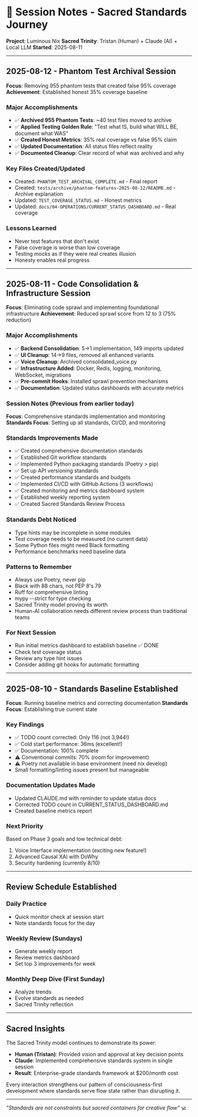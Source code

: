 # 📝 Session Notes - Sacred Standards Journey

**Project**: Luminous Nix
**Sacred Trinity**: Tristan (Human) + Claude (AI) + Local LLM
**Started**: 2025-08-11

---

## 2025-08-12 - Phantom Test Archival Session

**Focus**: Removing 955 phantom tests that created false 95% coverage
**Achievement**: Established honest 35% coverage baseline

### Major Accomplishments
- ✅ **Archived 955 Phantom Tests**: ~40 test files moved to archive
- ✅ **Applied Testing Golden Rule**: "Test what IS, build what WILL BE, document what WAS"
- ✅ **Created Honest Metrics**: 35% real coverage vs false 95% claim
- ✅ **Updated Documentation**: All status files reflect reality
- ✅ **Documented Cleanup**: Clear record of what was archived and why

### Key Files Created/Updated
- Created: `PHANTOM_TEST_ARCHIVAL_COMPLETE.md` - Final report
- Created: `tests/archive/phantom-features-2025-08-12/README.md` - Archive explanation
- Updated: `TEST_COVERAGE_STATUS.md` - Honest metrics
- Updated: `docs/04-OPERATIONS/CURRENT_STATUS_DASHBOARD.md` - Real coverage

### Lessons Learned
- Never test features that don't exist
- False coverage is worse than low coverage
- Testing mocks as if they were real creates illusion
- Honesty enables real progress

---

## 2025-08-11 - Code Consolidation & Infrastructure Session

**Focus**: Eliminating code sprawl and implementing foundational infrastructure
**Achievement**: Reduced sprawl score from 12 to 3 (75% reduction)

### Major Accomplishments
- ✅ **Backend Consolidation**: 5→1 implementation, 149 imports updated
- ✅ **UI Cleanup**: 14→9 files, removed all enhanced variants
- ✅ **Voice Cleanup**: Archived consolidated_voice.py
- ✅ **Infrastructure Added**: Docker, Redis, logging, monitoring, WebSocket, migrations
- ✅ **Pre-commit Hooks**: Installed sprawl prevention mechanisms
- ✅ **Documentation**: Updated status dashboards with accurate metrics

### Session Notes (Previous from earlier today)

**Focus**: Comprehensive standards implementation and monitoring
**Standards Focus**: Setting up all standards, CI/CD, and monitoring

### Standards Improvements Made
- ✅ Created comprehensive documentation standards
- ✅ Established Git workflow standards
- ✅ Implemented Python packaging standards (Poetry > pip)
- ✅ Set up API versioning standards
- ✅ Created performance standards and budgets
- ✅ Implemented CI/CD with GitHub Actions (3 workflows)
- ✅ Created monitoring and metrics dashboard system
- ✅ Established weekly reporting system
- ✅ Created Sacred Standards Review Process

### Standards Debt Noticed
- Type hints may be incomplete in some modules
- Test coverage needs to be measured (no current data)
- Some Python files might need Black formatting
- Performance benchmarks need baseline data

### Patterns to Remember
- Always use Poetry, never pip
- Black with 88 chars, not PEP 8's 79
- Ruff for comprehensive linting
- mypy --strict for type checking
- Sacred Trinity model proving its worth
- Human-AI collaboration needs different review process than traditional teams

### For Next Session
- Run initial metrics dashboard to establish baseline ✅ DONE
- Check test coverage status
- Review any type hint issues
- Consider adding git hooks for automatic formatting

---

## 2025-08-10 - Standards Baseline Established

**Focus**: Running baseline metrics and correcting documentation
**Standards Focus**: Establishing true current state

### Key Findings
- ✅ TODO count corrected: Only 116 (not 3,944!)
- ✅ Cold start performance: 36ms (excellent!)
- ✅ Documentation: 100% complete
- ⚠️ Conventional commits: 70% (room for improvement)
- ⚠️ Poetry not available in base environment (need nix develop)
- Small formatting/linting issues present but manageable

### Documentation Updates Made
- Updated CLAUDE.md with reminder to update status docs
- Corrected TODO count in CURRENT_STATUS_DASHBOARD.md
- Created baseline metrics report

### Next Priority
Based on Phase 3 goals and low technical debt:
1. Voice Interface implementation (exciting new feature!)
2. Advanced Causal XAI with DoWhy
3. Security hardening (currently 8/10)

---

## Review Schedule Established

### Daily Practice
- Quick monitor check at session start
- Note standards focus for the day

### Weekly Review (Sundays)
- Generate weekly report
- Review metrics dashboard
- Set top 3 improvements for week

### Monthly Deep Dive (First Sunday)
- Analyze trends
- Evolve standards as needed
- Sacred Trinity reflection

---

## Sacred Insights

The Sacred Trinity model continues to demonstrate its power:
- **Human (Tristan)**: Provided vision and approval at key decision points
- **Claude**: Implemented comprehensive standards system in single session
- **Result**: Enterprise-grade standards framework at $200/month cost

Every interaction strengthens our pattern of consciousness-first development where standards serve flow state rather than disrupting it.

---

*"Standards are not constraints but sacred containers for creative flow"* 🕉️
